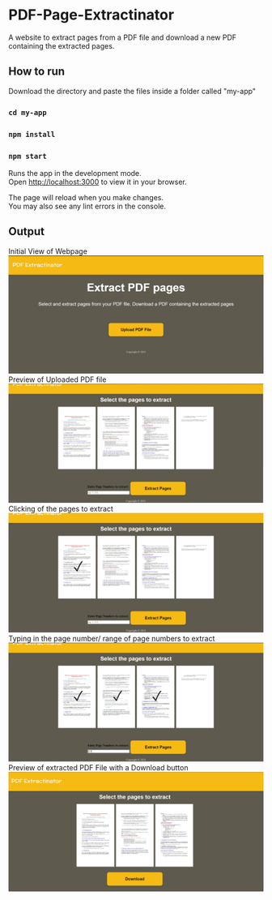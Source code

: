# PDF-Page-Extractinator
A website to extract pages from a PDF file and download a new PDF containing the extracted pages.

## How to run

Download the directory and paste the files inside a folder called "my-app"

### `cd my-app`
### `npm install`
### `npm start`

Runs the app in the development mode.\
Open [http://localhost:3000](http://localhost:3000) to view it in your browser.

The page will reload when you make changes.\
You may also see any lint errors in the console.

## Output
Initial View of Webpage
![Output Image](/Output/1.jpg "Output 1")
Preview of Uploaded PDF file
![Output Image](/Output/2.jpg "Output 2")
Clicking of the pages to extract
![Output Image](/Output/3.jpg "Output 3")
Typing in the page number/ range of page numbers to extract
![Output Image](/Output/4.jpg "Output 4")
Preview of extracted PDF File with a Download button
![Output Image](/Output/5.jpg "Output 5")
